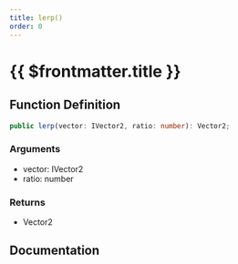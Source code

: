 ```yaml
---
title: lerp()
order: 0
---
```


# {{ $frontmatter.title }}

## Function Definition

```ts
public lerp(vector: IVector2, ratio: number): Vector2;
```

### Arguments

* vector: IVector2
* ratio: number

### Returns

* Vector2

## Documentation

<!--@include: ./parts/lerp.md-->
